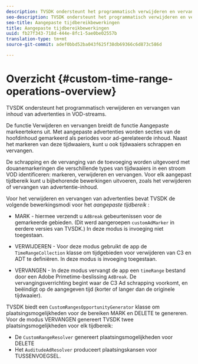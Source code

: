 ```yaml
---
description: TVSDK ondersteunt het programmatisch verwijderen en vervangen van inhoud van advertenties in VOD-streams.
seo-description: TVSDK ondersteunt het programmatisch verwijderen en vervangen van inhoud van advertenties in VOD-streams.
seo-title: Aangepaste tijdbereikbewerkingen
title: Aangepaste tijdbereikbewerkingen
uuid: fb27f343-718d-444e-8fc1-5ae0be02557b
translation-type: tm+mt
source-git-commit: adef0bbd52ba043f625f38db69366c6d873c586d

---
```



# Overzicht {#custom-time-range-operations-overview}

TVSDK ondersteunt het programmatisch verwijderen en vervangen van inhoud van advertenties in VOD-streams.

De functie Verwijderen en vervangen breidt de functie Aangepaste markeertekens uit. Met aangepaste advertenties worden secties van de hoofdinhoud gemarkeerd als periodes voor ad-gerelateerde inhoud. Naast het markeren van deze tijdwaaiers, kunt u ook tijdwaaiers schrappen en vervangen.

<!--<a id="section_D3FE668CAF764DCC912373D5410C932C"></a>-->

De schrapping en de vervanging van de toevoeging worden uitgevoerd met douanemarkeringen die verschillende types van tijdwaaiers in een stroom VOD identificeren: markeren, verwijderen en vervangen. Voor elk aangepast tijdbereik kunt u bijbehorende bewerkingen uitvoeren, zoals het verwijderen of vervangen van advertentie-inhoud.

Voor het verwijderen en vervangen van advertenties bevat TVSDK de volgende bewerkingsmodi voor het *aangepaste tijdbereik* :

* MARK - hiermee verzendt u `AdBreak` gebeurtenissen voor de gemarkeerde gebieden. (Dit werd aangeroepen `customAdMarker` in eerdere versies van TVSDK.) In deze modus is invoeging niet toegestaan.

* VERWIJDEREN - Voor deze modus gebruikt de app de `TimeRangeCollection` klasse om tijdgebieden voor verwijderen van C3 en ADT te definiëren. In deze modus is invoeging toegestaan.
* VERVANGEN - In deze modus vervangt de app een `timeRange` bestand door een Adobe Primetime-beslissing `AdBreak`. De vervangingsverrichting begint waar de C3 Ad schrapping voorkomt, en beëindigt op de aangegeven tijd (korter of langer dan de originele tijdwaaier).

TVSDK biedt een `CustomRangesOpportunityGenerator` klasse om plaatsingsmogelijkheden voor de bereiken MARK en DELETE te genereren. Voor de modus VERVANGEN genereert TVSDK twee plaatsingsmogelijkheden voor elk tijdbereik:

* De `CustomRangeResolver` genereert plaatsingsmogelijkheden voor DELETE
* Het `AuditudeAdResolver` produceert plaatsingskansen voor TUSSENVOEGSEL.